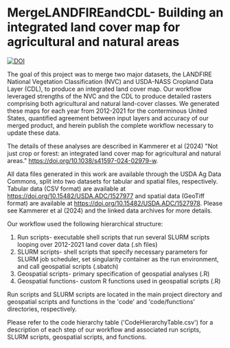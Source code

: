 # MergeLANDFIREandCDL- Building an integrated land cover map for agricultural and natural areas


[![DOI](https://zenodo.org/badge/DOI/10.5281/zenodo.7065750.svg)](https://doi.org/10.5281/zenodo.7065750)


The goal of this project was to merge two major datasets, the LANDFIRE National Vegetation Classification (NVC) and USDA-NASS Cropland Data Layer (CDL), to produce an integrated land cover map. Our workflow leveraged strengths of the NVC and the CDL to produce detailed rasters comprising both agricultural and natural land-cover classes. We generated these maps for each year from 2012-2021 for the conterminous United States, quantified agreement between input layers and accuracy of our merged product, and herein publish the complete workflow necessary to update these data.

The details of these analyses are described in Kammerer et al (2024) "Not just crop or forest: an integrated land cover map for agricultural and natural areas." https://doi.org/10.1038/s41597-024-02979-w. 

All data files generated in this work are available through the USDA Ag Data Commons, split into two datasets for tabular and spatial files, respectively. Tabular data (CSV format) are available at https://doi.org/10.15482/USDA.ADC/1527977 and spatial data (GeoTiff format) are available at https://doi.org/10.15482/USDA.ADC/1527978. Please see Kammerer et al (2024) and the linked data archives for more details.

Our workflow used the following hierarchical structure:
1. Run scripts- executable shell scripts that run several SLURM scripts looping over 2012-2021 land cover data (.sh files)
2. SLURM scripts- shell scripts that specify necessary parameters for SLURM job scheduler, set singularity container as the run environment, and call geospatial scripts (.sbatch)
2. Geospatial scripts- primary specification of geospatial analyses (.R)
3. Geospatial functions- custom R functions used in geospatial scripts (.R)

Run scripts and SLURM scripts are located in the main project directory and geospatial scripts and functions in the 'code' and 'code/functions' directories, respectively. 

Please refer to the code hierarchy table ('CodeHierarchyTable.csv') for a description of each step of our workflow and associated run scripts, SLURM scripts, geospatial scripts, and functions.

